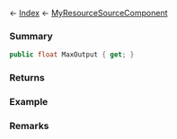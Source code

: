 ← [Index](Api-Index) ← [MyResourceSourceComponent](Sandbox.Game.EntityComponents.MyResourceSourceComponent)

### Summary

```csharp
public float MaxOutput { get; }
```

### Returns

### Example

### Remarks

